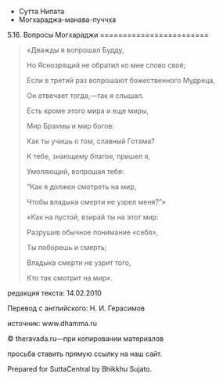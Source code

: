 









* Сутта Нипата
* Могхараджа\-манава\-пуччха


5\.16\. Вопросы Могхараджи
\=\=\=\=\=\=\=\=\=\=\=\=\=\=\=\=\=\=\=\=\=\=\=\=




> «Дважды я вопрошал Будду,  
> 
> Но Яснозрящий не обратил ко мне слово своё;  
> 
> Если в третий раз вопрошают божественного Мудреца,  
> 
> Он отвечает тогда,—так я слышал\.
> 
> 
> Есть кроме этого мира и еще миры,  
> 
> Мир Брахмы и мир богов:  
> 
> Как ты учишь о том, славный Готама?  
> 
> К тебе, знающему благое, пришел я,  
> 
> Умоляющий, вопрошая тебя:  
> 
> “Как я должен смотреть на мир,  
> 
> Чтобы владыка смерти не узрел меня?”»
> 
> 
> «Как на пустой, взирай ты на этот мир:  
> 
> Разрушив обычное понимание «себя»,  
> 
> Ты поборешь и смерть;  
> 
> Владыка смерти не узрит того,  
> 
> Кто так смотрит на мир»\.



редакция текста: 14\.02\.2010


Перевод с английского: Н\. И\. Герасимов


источник: www\.dhamma\.ru


© theravada\.ru—при копировании материалов


просьба ставить прямую ссылку на наш сайт\.


Prepared for SuttaCentral by Bhikkhu Sujato\.






